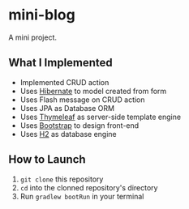 # mini-blog

A mini project.

## What I Implemented

- Implemented CRUD action
- Uses [Hibernate](https://hibernate.org/) to model created from form
- Uses Flash message on CRUD action
- Uses JPA as Database ORM
- Uses [Thymeleaf](https://www.thymeleaf.org/) as server-side template engine
- Uses [Bootstrap](https://getbootstrap.com/) to design front-end
- Uses [H2](http://www.h2database.com/html/main.html) as database engine

## How to Launch

1. `git clone` this repository
1. `cd` into the clonned repository's directory
1. Run `gradlew bootRun` in your terminal
